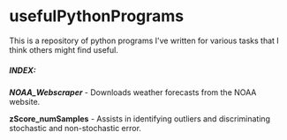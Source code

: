 # usefulPythonPrograms

This is a repository of python programs I've written for various tasks that I think others might find useful.

##### INDEX:
***NOAA_Webscraper*** - Downloads weather forecasts from the NOAA website.  

**zScore_numSamples** - Assists in identifying outliers and discriminating stochastic and non-stochastic error.




